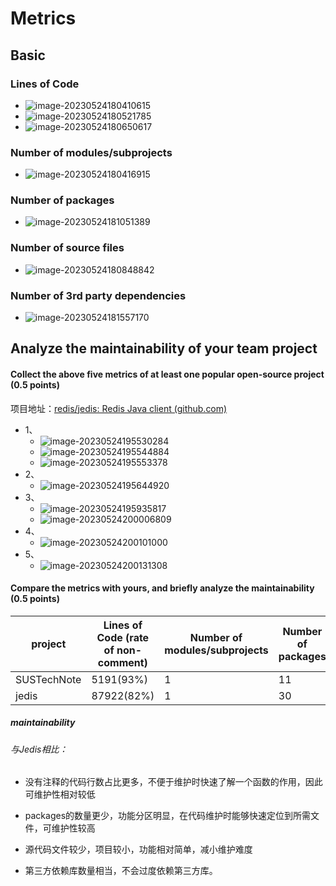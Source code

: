 # Metrics

## Basic

### Lines of Code 

-   ![image-20230524180410615](markdown-resources/metrices/image-20230524180410615.png)
-   ![image-20230524180521785](markdown-resources/metrices/image-20230524180521785.png)
-   ![image-20230524180650617](markdown-resources/metrices/image-20230524180650617.png)

### Number of modules/subprojects 

-   ![image-20230524180416915](markdown-resources/metrices/image-20230524180416915.png)

### Number of packages 

-   ![image-20230524181051389](markdown-resources/metrices/image-20230524181051389.png)

### Number of source files 

-   ![image-20230524180848842](markdown-resources/metrices/image-20230524180848842.png)

### Number of 3rd party dependencies

-   ![image-20230524181557170](markdown-resources/metrices/image-20230524181557170.png)



## Analyze the maintainability of your team project 

#### Collect the above five metrics of at least one popular open-source project (0.5 points)

项目地址：[redis/jedis: Redis Java client (github.com)](https://github.com/redis/jedis)

-   1、
    -   ![image-20230524195530284](markdown-resources/metrices/image-20230524195530284.png)
    -   ![image-20230524195544884](markdown-resources/metrices/image-20230524195544884.png)
    -   ![image-20230524195553378](markdown-resources/metrices/image-20230524195553378.png)
-   2、
    -   ![image-20230524195644920](markdown-resources/metrices/image-20230524195644920.png)
-   3、
    -   ![image-20230524195935817](markdown-resources/metrices/image-20230524195935817.png)
    -   ![image-20230524200006809](markdown-resources/metrices/image-20230524200006809.png)
-   4、
    -   ![image-20230524200101000](markdown-resources/metrices/image-20230524200101000.png)
-   5、
    -   ![image-20230524200131308](markdown-resources/metrices/image-20230524200131308.png)

#### Compare the metrics with yours, and briefly analyze the maintainability (0.5 points)

| project     | Lines of Code (rate of non-comment) | Number of modules/subprojects | Number of packages | Number of source files | Number of 3rd party dependencies |
|-------------|-------------------------------------|-------------------------------|--------------------|------------------------|----------------------------------|
| SUSTechNote | 5191(93%)                           | 1                             | 11                 | 73                     | 10                               |
| jedis       | 87922(82%)                          | 1                             | 30                 | 541                    | 11                               |

##### maintainability 

###### 与Jedis相比：

-   没有注释的代码行数占比更多，不便于维护时快速了解一个函数的作用，因此可维护性相对较低

-   packages的数量更少，功能分区明显，在代码维护时能够快速定位到所需文件，可维护性较高

-   源代码文件较少，项目较小，功能相对简单，减小维护难度

-   第三方依赖库数量相当，不会过度依赖第三方库。

    